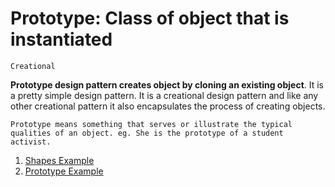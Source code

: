# Prototype: Class of object that is instantiated
`Creational`

**Prototype design pattern creates object by cloning an existing object**. It is a pretty simple design pattern. It is a creational design pattern and like any other creational pattern it also encapsulates the process of creating objects.

```
Prototype means something that serves or illustrate the typical qualities of an object. eg. She is the prototype of a student activist.
```

1. [Shapes Example](https://refactoring.guru/design-patterns/prototype/java/example)
2. [Prototype Example](https://sourcemaking.com/design_patterns/prototype/java/2)
